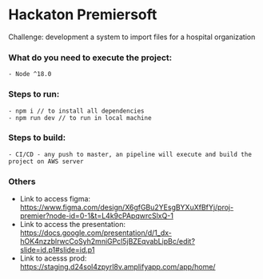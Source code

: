 # Hackaton Premiersoft

Challenge: development a system to import files for a hospital organization

### What do you need to execute the project:

    - Node ^18.0

### Steps to run:

    - npm i // to install all dependencies
    - npm run dev // to run in local machine

### Steps to build:
    
    - CI/CD - any push to master, an pipeline will execute and build the project on AWS server

### Others
  - Link to access figma: https://www.figma.com/design/X6gfGBu2YEsgBYXuXfBfYj/proj-premier?node-id=0-1&t=L4k9cPApqwrcSlxQ-1
  - Link to access the presentation: https://docs.google.com/presentation/d/1_dx-hOK4nzzblrwcCoSyh2mniGPcl5jBZEqvabLipBc/edit?slide=id.p1#slide=id.p1
  - Link to acesss prod: https://staging.d24sol4zpyrl8v.amplifyapp.com/app/home/